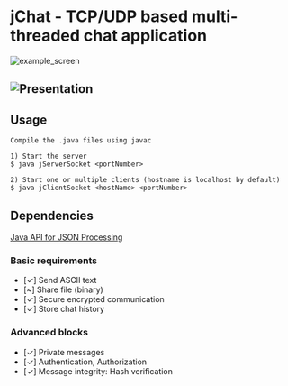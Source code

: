 # jChat - TCP/UDP based multi-threaded chat application

![example_screen](https://user-images.githubusercontent.com/19994887/36468997-3d5ebd1a-1718-11e8-9dd8-43757211805a.png)


## ![Presentation](http://slides.com/slides_eval/jchat/fullscreen)

## Usage

```
Compile the .java files using javac

1) Start the server
$ java jServerSocket <portNumber>

2) Start one or multiple clients (hostname is localhost by default)
$ java jClientSocket <hostName> <portNumber>
```

## Dependencies

[Java API for JSON Processing](https://javaee.github.io/jsonp/)

### Basic requirements

* [✓] Send ASCII text
* [~] Share file (binary)
* [✓] Secure encrypted communication
* [✓] Store chat history

### Advanced blocks

* [✓] Private messages
* [✓] Authentication, Authorization
* [✓] Message integrity: Hash verification
